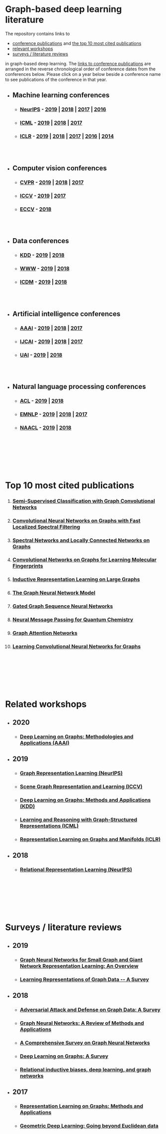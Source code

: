 # Graph-based deep learning literature

The repository contains links to
- [conference publications](https://github.com/naganandy/graph-based-deep-learning-literature/blob/master/conference-publications/README.md) and [the top 10 most cited publications](https://github.com/naganandy/graph-based-deep-learning-literature#top-10-most-cited-publications)
- [relevant workshops](https://github.com/naganandy/graph-based-deep-learning-literature#relevant-workshops)
- [surveys / literature reviews](https://github.com/naganandy/graph-based-deep-learning-literature#surveys--literature-reviews) 

in graph-based deep learning. The [links to conference publications](https://github.com/naganandy/graph-based-deep-learning-literature/blob/master/conference-publications/README.md#conferences) are arranged in the reverse chronological order of conference dates from the conferences below. Please click on a year below beside a conference name to see publications of the conference in that year.

- ## Machine learning conferences
 
   * ### [NeurIPS](https://nips.cc/)  - [2019](https://github.com/naganandy/graph-based-deep-learning-literature/blob/master/conference-publications/README.md#neurips-2019-dec) | [2018](https://github.com/naganandy/graph-based-deep-learning-literature/blob/master/conference-publications/README.md#neurips-2018-dec) | [2017](https://github.com/naganandy/graph-based-deep-learning-literature/blob/master/conference-publications/README.md#nips-2017) | [2016](https://github.com/naganandy/graph-based-deep-learning-literature/blob/master/conference-publications/README.md#nips-2016)

   * ### [ICML](https://icml.cc/) - [2019](https://github.com/naganandy/graph-based-deep-learning-literature/blob/master/conference-publications/README.md#icml-2019-jun) | [2018](https://github.com/naganandy/graph-based-deep-learning-literature/blob/master/conference-publications/README.md#icml-2018-jul) | [2017](https://github.com/naganandy/graph-based-deep-learning-literature/blob/master/conference-publications/README.md#icml-2017)
 
   * ### [ICLR](https://iclr.cc/) - [2019](https://github.com/naganandy/graph-based-deep-learning-literature/blob/master/conference-publications/README.md#iclr-2019-may) | [2018](https://github.com/naganandy/graph-based-deep-learning-literature/blob/master/conference-publications/README.md#iclr-2018-may) | [2017](https://github.com/naganandy/graph-based-deep-learning-literature/blob/master/conference-publications/README.md#iclr-2017) | [2016](https://github.com/naganandy/graph-based-deep-learning-literature/blob/master/conference-publications/README.md#iclr-2016) | [2014](https://github.com/naganandy/graph-based-deep-learning-literature/blob/master/conference-publications/README.md#iclr-2014)

<br> </br>

- ## Computer vision conferences
   * ### [CVPR](http://cvpr2020.thecvf.com/) - [2019](https://github.com/naganandy/graph-based-deep-learning-literature/blob/master/conference-publications/README.md#cvpr-2019-jun) | [2018](https://github.com/naganandy/graph-based-deep-learning-literature/blob/master/conference-publications/README.md#cvpr-2018-jun) | [2017](https://github.com/naganandy/graph-based-deep-learning-literature/blob/master/conference-publications/README.md#cvpr-2017)
   * ### [ICCV](http://iccv2019.thecvf.com/) - [2019](https://github.com/naganandy/graph-based-deep-learning-literature/blob/master/conference-publications/README.md#iccv-2019-nov) | [2017](https://github.com/naganandy/graph-based-deep-learning-literature/blob/master/conference-publications/README.md#iccv-2017)
   * ### [ECCV](https://eccv2020.eu/) - [2018](https://github.com/naganandy/graph-based-deep-learning-literature/blob/master/conference-publications/README.md#eccv-2018-sep)

<br> </br>
   
- ## Data conferences
   * ### [KDD](https://www.kdd.org/kdd2020/) - [2019](https://github.com/naganandy/graph-based-deep-learning-literature/blob/master/conference-publications/README.md#kdd-2019-aug) | [2018](https://github.com/naganandy/graph-based-deep-learning-literature/blob/master/conference-publications/README.md#kdd-2018-aug)
   * ### [WWW](https://www2020.thewebconf.org/) - [2019](https://github.com/naganandy/graph-based-deep-learning-literature/blob/master/conference-publications/README.md#www-2019-may) | [2018](https://github.com/naganandy/graph-based-deep-learning-literature/blob/master/conference-publications/README.md#www-2018-april)
   * ### [ICDM](http://icdm2019.bigke.org/) - [2019](https://github.com/naganandy/graph-based-deep-learning-literature/blob/master/conference-publications/README.md#icdm-2019-nov) | [2018](https://github.com/naganandy/graph-based-deep-learning-literature/blob/master/conference-publications/README.md#icdm-2018-nov)

<br> </br>

- ## Artificial intelligence conferences
   * ### [AAAI](https://aaai.org/Conferences/AAAI-20/) - [2019](https://github.com/naganandy/graph-based-deep-learning-literature/blob/master/conference-publications/README.md#aaai-2019-feb) | [2018](https://github.com/naganandy/graph-based-deep-learning-literature/blob/master/conference-publications/README.md#aaai-2018-feb) | [2017](https://github.com/naganandy/graph-based-deep-learning-literature/blob/master/conference-publications/README.md#aaai-2017)
   * ### [IJCAI](https://ijcai20.org/) - [2019](https://github.com/naganandy/graph-based-deep-learning-literature/blob/master/conference-publications/README.md#ijcai-2019-aug) | [2018](https://github.com/naganandy/graph-based-deep-learning-literature/blob/master/conference-publications/README.md#ijcai-2018-jul) | [2017](https://github.com/naganandy/graph-based-deep-learning-literature/blob/master/conference-publications/README.md#ijcai-2017)
   * ### [UAI](http://auai.org/uai2019/) - [2019](https://github.com/naganandy/graph-based-deep-learning-literature/blob/master/conference-publications/README.md#uai-2019-jul) | [2018](https://github.com/naganandy/graph-based-deep-learning-literature/blob/master/conference-publications/README.md#uai-2018-aug)

<br> </br>

- ## Natural language processing conferences
   * ### [ACL](https://acl2020.org/) - [2019](https://github.com/naganandy/graph-based-deep-learning-literature/blob/master/conference-publications/README.md#acl-2019-jul) | [2018](https://github.com/naganandy/graph-based-deep-learning-literature/blob/master/conference-publications/README.md#acl-2018-jul)
    * ### [EMNLP](https://www.emnlp-ijcnlp2019.org/) - [2019](https://github.com/naganandy/graph-based-deep-learning-literature/blob/master/conference-publications/README.md#emnlp-2019-nov) | [2018](https://github.com/naganandy/graph-based-deep-learning-literature/blob/master/conference-publications/README.md#emnlp-2018-nov) | [2017](https://github.com/naganandy/graph-based-deep-learning-literature/blob/master/conference-publications/README.md#emnlp-2017)
  * ### [NAACL](https://naacl2019.org/) - [2019](https://github.com/naganandy/graph-based-deep-learning-literature/blob/master/conference-publications/README.md#naacl-2019-jun) | [2018](https://github.com/naganandy/graph-based-deep-learning-literature/blob/master/conference-publications/README.md#naacl-2018-jun)

<br> </br>
<br> </br>
<br> </br>

# Top 10 most cited publications
1. ### [Semi-Supervised Classification with Graph Convolutional Networks](https://github.com/naganandy/graph-based-deep-learning-literature/blob/master/conference-publications/folders/gcn_iclr17/README.md)
1. ### [Convolutional Neural Networks on Graphs with Fast Localized Spectral Filtering](https://github.com/naganandy/graph-based-deep-learning-literature/blob/master/conference-publications/folders/chebnet_nips16/README.md)
1. ### [Spectral Networks and Locally Connected Networks on Graphs](https://github.com/naganandy/graph-based-deep-learning-literature/blob/master/conference-publications/folders/graphcnn_iclr14/README.md)
1. ### [Convolutional Networks on Graphs for Learning Molecular Fingerprints](https://github.com/naganandy/graph-based-deep-learning-literature/blob/master/conference-publications/folders/graphcnn_nips15/README.md)
1. ### [Inductive Representation Learning on Large Graphs](https://github.com/naganandy/graph-based-deep-learning-literature/blob/master/conference-publications/folders/graphsage_nips17/README.md)
1. ### [The Graph Neural Network Model](https://github.com/naganandy/graph-based-deep-learning-literature/blob/master/conference-publications/folders/gnn_tnn09/README.md)
1. ### [Gated Graph Sequence Neural Networks](https://github.com/naganandy/graph-based-deep-learning-literature/blob/master/conference-publications/folders/ggnn_iclr16/README.md)
1. ### [Neural Message Passing for Quantum Chemistry](https://github.com/naganandy/graph-based-deep-learning-literature/blob/master/conference-publications/folders/mpnn_icml17/README.md)
1. ### [Graph Attention Networks](https://github.com/naganandy/graph-based-deep-learning-literature/blob/master/conference-publications/folders/gan_iclr18/README.md)
1. ### [Learning Convolutional Neural Networks for Graphs](https://github.com/naganandy/graph-based-deep-learning-literature/blob/master/conference-publications/folders/gcn_icml16/README.md)

<br> </br>
<br> </br>
<br> </br>

# Related workshops
- ## 2020
   * ### [Deep Learning on Graphs: Methodologies and Applications (AAAI)](https://dlg2019.bitbucket.io/aaai20/)
- ## 2019
   * ### [Graph Representation Learning (NeurIPS)](https://grlearning.github.io/)
   * ### [Scene Graph Representation and Learning (ICCV)](https://cs.stanford.edu/people/ranjaykrishna/sgrl/index.html)
   * ### [Deep Learning on Graphs: Methods and Applications (KDD)](https://dlg2019.bitbucket.io/)
   * ### [Learning and Reasoning with Graph-Structured Representations (ICML)](https://graphreason.github.io/)
   * ### [Representation Learning on Graphs and Manifolds (ICLR)](https://rlgm.github.io/)
- ## 2018
   * ### [Relational Representation Learning (NeurIPS)](https://r2learning.github.io/)

<br> </br>
<br> </br>
<br> </br>

# Surveys / literature reviews
- ## 2019
   * ### [Graph Neural Networks for Small Graph and Giant Network Representation Learning: An Overview](https://github.com/naganandy/graph-based-deep-learning-literature/blob/master/conference-publications/folders/gnnaug_arxiv19/README.md)
   * ### [Learning Representations of Graph Data -- A Survey](https://github.com/naganandy/graph-based-deep-learning-literature/blob/master/conference-publications/folders/lrg_arxiv19/README.md)
- ## 2018
   * ### [Adversarial Attack and Defense on Graph Data: A Survey](https://github.com/naganandy/graph-based-deep-learning-literature/blob/master/conference-publications/folders/aagsurvey_arxiv18/README.md)
   * ### [Graph Neural Networks: A Review of Methods and Applications](https://github.com/naganandy/graph-based-deep-learning-literature/blob/master/conference-publications/folders/gnnreview_arxiv18/README.md)
   * ### [A Comprehensive Survey on Graph Neural Networks](https://github.com/naganandy/graph-based-deep-learning-literature/blob/master/conference-publications/folders/gnnsurvey_arxiv19/README.md)
   * ### [Deep Learning on Graphs: A Survey](https://github.com/naganandy/graph-based-deep-learning-literature/blob/master/conference-publications/folders/dlgsurvey_arxiv18/README.md)
   * ### [Relational inductive biases, deep learning, and graph networks](https://github.com/naganandy/graph-based-deep-learning-literature/blob/master/conference-publications/folders/gnet_arXiv18/README.md)
- ## 2017
   * ### [Representation Learning on Graphs: Methods and Applications](https://github.com/naganandy/graph-based-deep-learning-literature/blob/master/conference-publications/folders/grl_ideb17/README.md)
   * ### [Geometric Deep Learning: Going beyond Euclidean data](https://github.com/naganandy/graph-based-deep-learning-literature/blob/master/conference-publications/folders/gdl_isp17/README.md)

